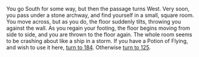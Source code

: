 You go South for some way, but then the
passage turns West. Very soon, you pass
under a stone archway, and find yourself in a
small, square room. You move across, but as
you do, the floor suddenly tilts, throwing you
against the wall. As you regain your footing,
the floor begins moving from side to side, and
you are thrown to the floor again. The whole
room seems to be crashing about like a ship in
a storm. If you have a Potion of Flying, and
wish to use it here, [turn to 184](184). 
Otherwise [turn to 125](125).

